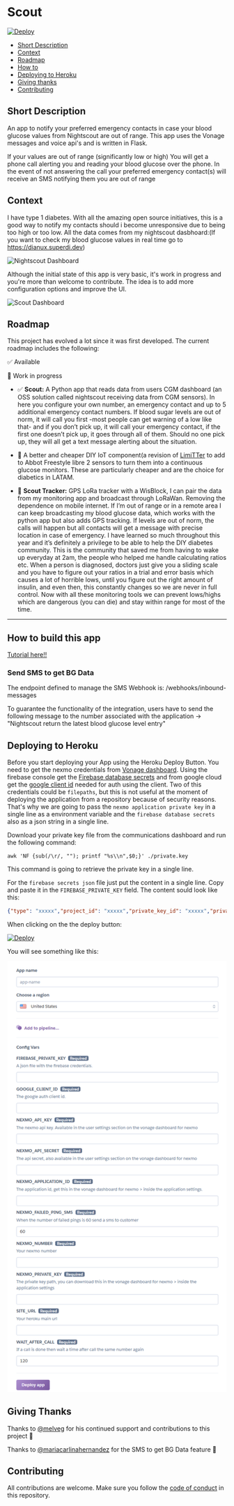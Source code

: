 # Scout

[![Deploy](https://www.herokucdn.com/deploy/button.svg)](https://heroku.com/deploy?template=https://github.com/alphacentauri82/scout)

- [Short Description](#short-description)
- [Context](#context)
- [Roadmap](#roadmap)
- [How to](#how-to-build-this-app)
- [Deploying to Heroku](#deploying-to-heroku)
- [Giving thanks](#giving-thanks)
- [Contributing](#contributing)


## Short Description
An app to notify your preferred emergency contacts in case your blood glucose values from Nightscout are  out of range.
This app uses the Vonage messages and voice api's and is written in Flask.

If your values are out of range (significantly low or high) You will get a phone call alerting you and reading your blood glucose over the phone. In the event of not answering the call your preferred emergency contact(s) will receive an SMS notifying them you are out of range

## Context

I have type 1 diabetes. With all the amazing open source initiatives, this is a good way to notify my contacts should i become unresponsive due to being too high or too low. All the data comes from my nightscout dasbhoard:(If you want to check my blood glucose values in real time go to https://dianux.superdi.dev)

![Nightscout Dashboard](nightscout.png)


Although the initial state of this app is very basic, it's work in progress and you're more than welcome to contribute. The idea is to add more configuration options and improve the UI.

![Scout Dashboard](dashboard.png)

## Roadmap

This project has evolved a lot since it was first developed. The current roadmap includes the following: 

✅ Available

🚧 Work in progress

- ✅ **Scout:** A Python app that reads data from users CGM dashboard (an OSS solution called nightscout receiving data from CGM sensors). In here you configure your own number, an emergency contact and up to 5 additional emergency contact numbers. If blood sugar levels are out of norm, it will call you first -most people can get warning of a low like that- and if you don’t pick up, it will call your emergency contact, if the first one doesn’t pick up, it goes through all of them. Should no one pick up, they will all get a text message alerting about the situation.

- 🚧 A better and cheaper DIY IoT component(a revision of [LimiTTer](https://github.com/JoernL/LimiTTer) to add to Abbot Freestyle libre 2 sensors to turn them into a continuous glucose monitors. These are particularly cheaper and are the choice for diabetics in LATAM.

- 🚧  **Scout Tracker:** GPS LoRa tracker with a WisBlock, I can pair the data from my monitoring app and broadcast through LoRaWan. Removing the dependence on mobile internet. If I’m out of range or in a remote area I can keep broadcasting my blood glucose data, which works with the python app but also adds GPS tracking. If levels are out of norm, the calls will happen but all contacts will get a message with precise location in case of emergency.
I have learned so much throughout this year and it’s definitely a privilege to be able to help the DIY diabetes community. This is the community that saved me from having to wake up everyday at 2am, the people who helped me handle calculating ratios etc.
When a person is diagnosed, doctors just give you a sliding scale and you have to figure out your ratios in a trial and error basis which causes a lot of horrible lows, until you figure out the right amount of insulin, and even then, this constantly changes so we are never in full control. Now with all these monitoring tools we can prevent lows/highs which are dangerous (you can die) and stay within range for most of the time.

----------
## How to build this app

[Tutorial here!!](https://nexmo.dev/nightscout)

### Send SMS to get BG Data 

The endpoint defined to manage the SMS Webhook is: /webhooks/inbound-messages

To guarantee the functionality of the integration, users have to send the following message to the number associated with the application -> "Nightscout return the latest blood glucose level entry"

## Deploying to Heroku

Before you start deploying your App using the Heroku Deploy Button. You need to get the nexmo credentials from [Vonage dashboard](https://dashboard.nexmo.com/). Using the firebase console get the [Firebase database secrets](https://firebase.google.com/) and from google cloud get the [google client id](https://console.cloud.google.com/apis/credentials) needed for auth using the client. Two of this credentials could be `filepaths`, but this is not useful at the moment of deploying the application from a repository because of security reasons. That's why we are going to pass the `nexmo application private key` in a single line as a environment variable and the `firebase database secrets` also as a json string in a single line.

Download your private key file from the communications dashboard and run the following command:

```
awk 'NF {sub(/\r/, ""); printf "%s\\n",$0;}' ./private.key
```

This command is going to retrieve the private key in a single line.

For the `firebase secrets json` file just put the content in a single line. Copy and paste it in the `FIREBASE_PRIVATE_KEY` field. The content sould look like this:

```json
{"type": "xxxxx","project_id": "xxxxx","private_key_id": "xxxxx","private_key": "xxxxx","client_email": "xxxxx","client_id": "xxxxx","auth_uri": "xxxxx","token_uri": "xxxxx","auth_provider_x509_cert_url": "xxxxx","client_x509_cert_url": "xxxxx"}

```

When clicking on the the deploy button:

[![Deploy](https://www.herokucdn.com/deploy/button.svg)](https://heroku.com/deploy?template=https://github.com/nexmo-community/nexmo-scout)

You will see something like this:

![Heroku deploy](HerokuDeployButton.PNG)

## Giving Thanks

Thanks to [@melveg](https://github.com/melveg) for his continued support and contributions to this project 💜 

Thanks to [@mariacarlinahernandez](https://github.com/mariacarlinahernandez) for the SMS to get BG Data feature 💜

## Contributing

All contributions are welcome. Make sure you follow the [code of conduct](CODE_OF_CONDUCT.MD) in this repository. 
